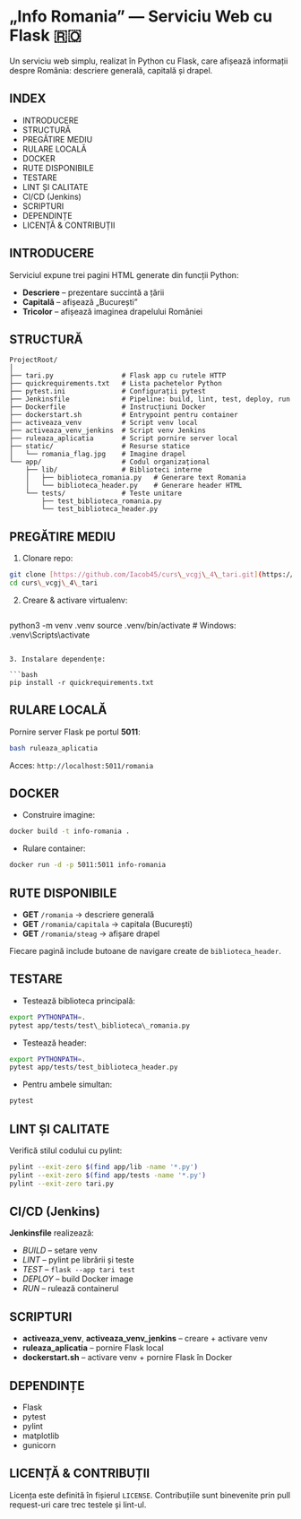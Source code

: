 # „Info Romania” — Serviciu Web cu Flask 🇷🇴

Un serviciu web simplu, realizat în Python cu Flask, care afișează informații despre România: descriere generală, capitală și drapel.



## INDEX

* INTRODUCERE
* STRUCTURĂ
* PREGĂTIRE MEDIU
* RULARE LOCALĂ
* DOCKER
* RUTE DISPONIBILE
* TESTARE
* LINT ȘI CALITATE
* CI/CD (Jenkins)
* SCRIPTURI
* DEPENDINȚE
* LICENȚĂ & CONTRIBUȚII



## INTRODUCERE

Serviciul expune trei pagini HTML generate din funcții Python:

* **Descriere** – prezentare succintă a țării
* **Capitală** – afișează „București”
* **Tricolor** – afișează imaginea drapelului României



## STRUCTURĂ

```text
ProjectRoot/
│
├── tari.py                 # Flask app cu rutele HTTP
├── quickrequirements.txt   # Lista pachetelor Python
├── pytest.ini              # Configurații pytest
├── Jenkinsfile             # Pipeline: build, lint, test, deploy, run
├── Dockerfile              # Instrucțiuni Docker
├── dockerstart.sh          # Entrypoint pentru container
├── activeaza_venv          # Script venv local
├── activeaza_venv_jenkins  # Script venv Jenkins
├── ruleaza_aplicatia       # Script pornire server local
├── static/                 # Resurse statice
│   └── romania_flag.jpg    # Imagine drapel
└── app/                    # Codul organizațional
    ├── lib/                # Biblioteci interne
    │   ├── biblioteca_romania.py   # Generare text Romania
    │   └── biblioteca_header.py    # Generare header HTML
    └── tests/              # Teste unitare
        ├── test_biblioteca_romania.py
        └── test_biblioteca_header.py
```



## PREGĂTIRE MEDIU

1. Clonare repo:

```bash
git clone [https://github.com/Iacob45/curs\_vcgj\_4\_tari.git](https://github.com/Iacob45/curs_vcgj_4_tari.git)
cd curs\_vcgj\_4\_tari
```

2. Creare & activare virtualenv:
   ```bash
python3 -m venv .venv
source .venv/bin/activate   # Windows: .venv\Scripts\activate
```

3. Instalare dependențe:

```bash
pip install -r quickrequirements.txt
```


## RULARE LOCALĂ
Pornire server Flask pe portul **5011**:
```bash
bash ruleaza_aplicatia
````

Acces: `http://localhost:5011/romania`


## DOCKER

* Construire imagine:
```bash
docker build -t info-romania .
```

* Rulare container:
```bash
docker run -d -p 5011:5011 info-romania
```



## RUTE DISPONIBILE

* **GET** `/romania`        → descriere generală
* **GET** `/romania/capitala` → capitala (București)
* **GET** `/romania/steag`     → afișare drapel

Fiecare pagină include butoane de navigare create de `biblioteca_header`.



## TESTARE

* Testează biblioteca principală:

```bash
export PYTHONPATH=.
pytest app/tests/test\_biblioteca\_romania.py
```

* Testează header:
```bash
export PYTHONPATH=.
pytest app/tests/test_biblioteca_header.py
```

* Pentru ambele simultan:

```bash
pytest
```



## LINT ȘI CALITATE
Verifică stilul codului cu pylint:
```bash
pylint --exit-zero $(find app/lib -name '*.py')
pylint --exit-zero $(find app/tests -name '*.py')
pylint --exit-zero tari.py
````



## CI/CD (Jenkins)

**Jenkinsfile** realizează:

* *BUILD* – setare venv
* *LINT* – pylint pe librării și teste
* *TEST* – `flask --app tari test`
* *DEPLOY* – build Docker image
* *RUN* – rulează containerul



## SCRIPTURI

* **activeaza\_venv**, **activeaza\_venv\_jenkins** – creare + activare venv
* **ruleaza\_aplicatia** – pornire Flask local
* **dockerstart.sh** – activare venv + pornire Flask în Docker



## DEPENDINȚE

* Flask
* pytest
* pylint
* matplotlib
* gunicorn



## LICENȚĂ & CONTRIBUȚII

Licența este definită în fișierul `LICENSE`. Contribuțiile sunt binevenite prin pull request-uri care trec testele și lint-ul.
